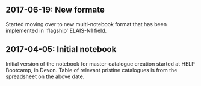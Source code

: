 ## 2017-06-19: New formate

Started moving over to new multi-notebook format that has been implemented in 'flagship'
ELAIS-N1 field.

## 2017-04-05: Initial notebook

Initial version of the notebook for master-catalogue creation started at HELP Bootcamp, in 
Devon. Table of relevant pristine catalogues is from the spreadsheet on the above date.

